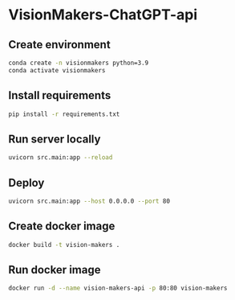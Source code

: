 # VisionMakers-ChatGPT-api

## Create environment
```bash
conda create -n visionmakers python=3.9
conda activate visionmakers
```

## Install requirements
```bash
pip install -r requirements.txt
```

## Run server locally
```bash
uvicorn src.main:app --reload
```

## Deploy
```bash
uvicorn src.main:app --host 0.0.0.0 --port 80
```

## Create docker image
```bash
docker build -t vision-makers .
```

## Run docker image
```bash
docker run -d --name vision-makers-api -p 80:80 vision-makers
```